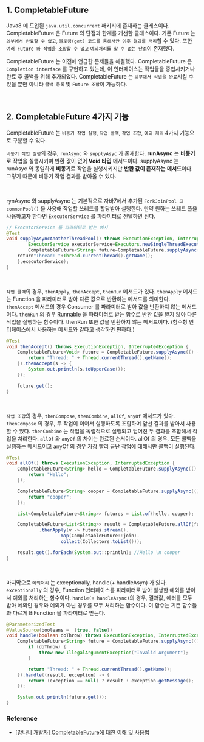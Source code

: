 ## 1. CompletableFuture

 Java8 에 도입된 `java.util.concurrent` 패키지에 존재하는 클래스이다. CompletableFuture 은 Future 의 단점과 한계를 개선한 클래스이다.
 기존 Future 는 `외부에서 완료할 수 없고`, `블로킹(get) 코드를 통해서만 이후 결과를 처리`할 수 있다. 또한 `여러 Future 와 작업을 조합할 수 없고`
 `예외처리를 할 수 없는 단점`이 존재했다.


CompletableFuture 는 이전에 언급한 문제들을 해결했다. CompletableFuture 은 `Completion interface` 를 구현하고 있는데, 이 인터페이스는
작업들을 중첩시키거나 완료 후 콜백을 위해 추가되었다. CompletableFuture 는 `외부에서 작업을 완료`시킬 수 있을 뿐만 아니라 
`콜백 등록` 및 `Future 조합`이 가능하다.

<br>

## 2. CompletableFuture 4가지 기능

CompletableFuture 는 `비동기 작업 실행`, `작업 콜백`, `작업 조합`, `예외 처리` 4가지 기능으로 구분할 수 있다.

`비동기 작업 실행`의 경우, `runAsync` 와 `supplyAsyc` 가 존재한다. **runAsync** 는 **비동기**로 작업을 실행시키며 반환 값이 없어 **Void 타입**
메서드이다. supplyAsync 는 runAsyc 와 동일하게 **비동기**로 작업을 실행시키지만 **반환 값이 존재하는 메서드**이다. 그렇기 때문에 비동기
작업 결과를 받아올 수 있다.

<br>

rynAsync 와 supplyAsync 는 기본적으로 자바7에서 추가된 `ForkJoinPool 의 commonPool()` 을 사용해 작업할 쓰레드를 할당받아 실행한다. 만약 원하는
쓰레드 풀을 사용하고자 한다면 `ExecutorService` 를 파라미터로 전달하면 된다.

```java
// ExecutorService 를 파라미터로 받는 예시
@Test
void supplyAsyncAnotherThreadPool() throws ExecutionException, InterruptedException{
        ExecutorService executorService=Executors.newSingleThreadExecutor();
        CompletableFuture<String> future=CompletableFuture.supplyAsync(()->{
    return"Thread: "+Thread.currentThread().getName();
    },executorService);
}
```

<br>

`작업 콜백`의 경우, `thenApply`, `thenAccept`, `thenRun` 메서드가 있다. `thenApply` 메서드는 Function 을 파라미터로 받아 다른 값으로
반환하는 메서드를 의미한다. `thenAccept` 메서드의 경우 Consumer 를 파라미터로 받아 값을 반환하지 않는 메서드이다. `thenRun` 의 경우 Runnable 을
파라미터로 받는 함수로 반환 값을 받지 않아 다른 작업을 실행하는 함수이다. thenRun 또한 값을 반환하지 않는 메서드이다. (함수형 인터페이스에서 사용하는 메서드와 
같다고 생각하면 편하다.)

```java
@Test
void thenAccept() throws ExecutionException, InterruptedException {
    CompletableFuture<Void> future = CompletableFuture.supplyAsync(() -> {
        return "Thread: " + Thread.currentThread().getName();
    }).thenAccept(s -> {
        System.out.println(s.toUpperCase());
    });

    future.get();
}
```

<br>

`작업 조합`의 경우, `thenCompose`, `thenCombine`, `allOf`, `anyOf` 메서드가 있다. `thenCompose` 의 경우, 두 작업이 이어서 실행하도록 조합하며 
앞선 결과를 받아서 사용할 수 있다. `thenCombine` 는 작업을 독립적으로 실행되고 얻어진 두 결과를 조합해서 작업을 처리한다. `allOf` 와 `anyOf` 의
차이는 완료된 순서이다. allOf 의 경우, 모든 콜백을 실행하는 메서드이고 anyOf 의 경우 가장 빨리 끝난 작업에 대해서만 콜백이 실행된다.

```java
@Test
void allOf() throws ExecutionException, InterruptedException {
    CompletableFuture<String> hello = CompletableFuture.supplyAsync(() -> {
        return "Hello";
    });

    CompletableFuture<String> cooper = CompletableFuture.supplyAsync(() -> {
        return "cooper";
    });

    List<CompletableFuture<String>> futures = List.of(hello, cooper);

    CompletableFuture<List<String>> result = CompletableFuture.allOf(futures.toArray(new CompletableFuture[futures.size()]))
            .thenApply(v -> futures.stream().
                    map(CompletableFuture::join).
                    collect(Collectors.toList()));

    result.get().forEach(System.out::println); //Hello \n cooper
}
```

<br>

마지막으로 `예외처리` 는 exceptionally, handle(+ handleAsyn) 가 있다. `exceptionally` 의 경우, Function 인터페이스를 파라미터로 받아 발생한
예외를 받아서 예외를 처리하는 함수이다. `handle(+ handleAsync)`의 경우, 결과값, 에러를 모두 받아 예외인 경우와 예외가 아닌 경우를 모두 처리하는 함수이다.
이 함수는 기존 함수들과 다르게 BiFunction 을 파라미터로 받는다.

```java
@ParameterizedTest
@ValueSource(booleans =  {true, false})
void handle(boolean doThrow) throws ExecutionException, InterruptedException {
    CompletableFuture<String> future = CompletableFuture.supplyAsync(() -> {
        if (doThrow) {
            throw new IllegalArgumentException("Invalid Argument");
        }

        return "Thread: " + Thread.currentThread().getName();
    }).handle((result, exception) -> {
        return (exception == null) ? result : exception.getMessage();
    });

    System.out.println(future.get());
}
```

### Reference

- [[망나니 개발자] CompletableFuture에 대한 이해 및 사용법](https://mangkyu.tistory.com/263)
